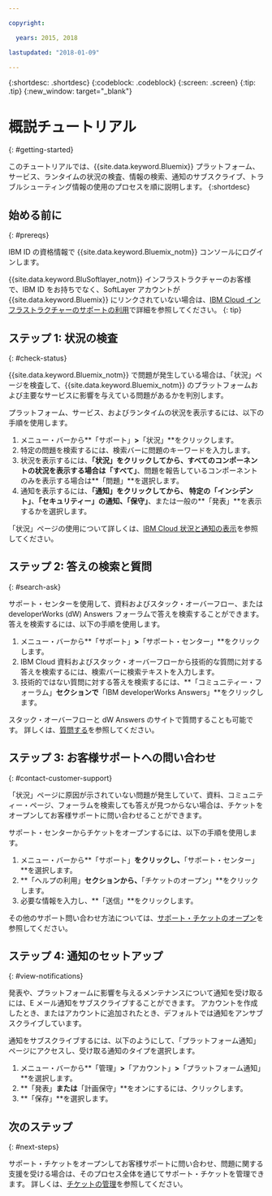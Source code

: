 ```yaml
---

copyright:

  years: 2015, 2018

lastupdated: "2018-01-09"

---
```



{:shortdesc: .shortdesc}
{:codeblock: .codeblock}
{:screen: .screen}
{:tip: .tip}
{:new_window: target="_blank"}

# 概説チュートリアル
{: #getting-started}

このチュートリアルでは、{{site.data.keyword.Bluemix}} プラットフォーム、サービス、ランタイムの状況の検査、情報の検索、通知のサブスクライブ、トラブルシューティング情報の使用のプロセスを順に説明します。
{:shortdesc}

## 始める前に
{: #prereqs}

IBM ID の資格情報で {{site.data.keyword.Bluemix_notm}} コンソールにログインします。

{{site.data.keyword.BluSoftlayer_notm}} インフラストラクチャーのお客様で、IBM ID をお持ちでなく、SoftLayer アカウントが {{site.data.keyword.Bluemix}} にリンクされていない場合は、[IBM Cloud インフラストラクチャーのサポートの利用](/docs/customer-portal/cpsupport.html#customerportal_support)で詳細を参照してください。
{: tip}

## ステップ 1: 状況の検査
{: #check-status}

{{site.data.keyword.Bluemix_notm}} で問題が発生している場合は、「状況」ページを検査して、{{site.data.keyword.Bluemix_notm}} のプラットフォームおよび主要なサービスに影響を与えている問題があるかを判別します。

プラットフォーム、サービス、およびランタイムの状況を表示するには、以下の手順を使用します。
  1. メニュー・バーから**「サポート」**>**「状況」**をクリックします。  
  2. 特定の問題を検索するには、検索バーに問題のキーワードを入力します。
  3. 状況を表示するには、**「状況」**をクリックしてから、すべてのコンポーネントの状況を表示する場合は**「すべて」**、問題を報告しているコンポーネントのみを表示する場合は**「問題」**を選択します。
  4. 通知を表示するには、**「通知」**をクリックしてから、 特定の**「インシデント」**、**「セキュリティー」**の通知、**「保守」**、または一般の**「発表」**を表示するかを選択します。

「状況」ページの使用について詳しくは、[IBM Cloud 状況と通知の表示](/docs/get-support/ViewStatus.html#viewing-bluemix-status)を参照してください。

## ステップ 2: 答えの検索と質問
{: #search-ask}

サポート・センターを使用して、資料およびスタック・オーバーフロー、または developerWorks (dW) Answers フォーラムで答えを検索することができます。 答えを検索するには、以下の手順を使用します。
  1. メニュー・バーから**「サポート」**>**「サポート・センター」**をクリックします。
  2. IBM Cloud 資料およびスタック・オーバーフローから技術的な質問に対する答えを検索するには、検索バーに検索テキストを入力します。
  3. 技術的ではない質問に対する答えを検索するには、**「コミュニティー・フォーラム」**セクションで**「IBM developerWorks Answers」**をクリックします。

スタック・オーバーフローと dW Answers のサイトで質問することも可能です。  詳しくは、[質問する](/docs/get-support/howtogetsupport.html#asking-a-question)を参照してください。

## ステップ 3: お客様サポートへの問い合わせ
{: #contact-customer-support}

「状況」ページに原因が示されていない問題が発生していて、資料、コミュニティー・ページ、フォーラムを検索しても答えが見つからない場合は、チケットをオープンしてお客様サポートに問い合わせることができます。

サポート・センターからチケットをオープンするには、以下の手順を使用します。
  1. メニュー・バーから**「サポート」**をクリックし、**「サポート・センター」**を選択します。
  2. **「ヘルプの利用」**セクションから、**「チケットのオープン」**をクリックします。
  3. 必要な情報を入力し、**「送信」**をクリックします。

その他のサポート問い合わせ方法については、[サポート・チケットのオープン](/docs/get-support/howtogetsupport.html#open-ticket)を参照してください。

## ステップ 4: 通知のセットアップ
{: #view-notifications}

発表や、プラットフォームに影響を与えるメンテナンスについて通知を受け取るには、E メール通知をサブスクライブすることができます。 アカウントを作成したとき、またはアカウントに追加されたとき、デフォルトでは通知をアンサブスクライブしています。

通知をサブスクライブするには、以下のようにして、「プラットフォーム通知」ページにアクセスし、受け取る通知のタイプを選択します。
  1. メニュー・バーから**「管理」**>**「アカウント」**>**「プラットフォーム通知」**を選択します。
  2. **「発表」**または**「計画保守」**をオンにするには、クリックします。
  3. **「保存」**を選択します。

## 次のステップ
{: #next-steps}

サポート・チケットをオープンしてお客様サポートに問い合わせ、問題に関する支援を受ける場合は、そのプロセス全体を通じてサポート・チケットを管理できます。  詳しくは、[チケットの管理](/docs/get-support/mantick.html#check-ticket-status)を参照してください。
